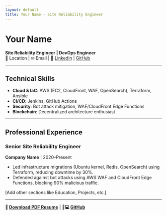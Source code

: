 ```yaml
---
layout: default
title: Your Name - Site Reliability Engineer
---
```


# Your Name  
**Site Reliability Engineer | DevOps Engineer**  
📍 Location | ✉ Email | 🔗 [LinkedIn](https://linkedin.com/in/yourprofile) | [GitHub](https://github.com/yourprofile)  

---

## Technical Skills  
- **Cloud & IaC**: AWS (EC2, CloudFront, WAF, OpenSearch), Terraform, Ansible  
- **CI/CD**: Jenkins, GitHub Actions  
- **Security**: Bot attack mitigation, WAF/CloudFront Edge Functions  
- **Blockchain**: Decentralized architecture enthusiast  

---

## Professional Experience  
### Senior Site Reliability Engineer  
**Company Name** | 2020–Present  
- Led infrastructure migrations (Ubuntu kernel, Redis, OpenSearch) using Terraform, reducing downtime by 30%.  
- Defended against bot attacks using AWS WAF and CloudFront Edge Functions, blocking 90% malicious traffic.  

[Add other sections like Education, Projects, etc.]  

---

**🔗 [Download PDF Resume](#)** | **👨💻 [GitHub](https://github.com/yourprofile)**  
